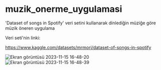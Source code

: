 # muzik_onerme_uygulamasi
'Dataset of songs in Spotify' veri setini kullanarak dinlediğin müziğe göre müzik öneren uygulama

Veri seti'nin linki:

https://www.kaggle.com/datasets/mrmorj/dataset-of-songs-in-spotify

![Ekran görüntüsü 2023-11-15 16-48-20](https://github.com/koesan/muzik_onerme_uygulamasi/assets/96130124/a6607f96-980e-4e00-bfb2-5ae7327bdb9a)
![Ekran görüntüsü 2023-11-15 16-48-39](https://github.com/koesan/muzik_onerme_uygulamasi/assets/96130124/526ad2af-7eb2-4514-aad1-35c95b9f110a)
